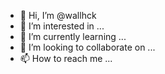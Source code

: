 - 👋 Hi, I’m @wallhck
- 👀 I’m interested in ...
- 🌱 I’m currently learning ...
- 💞️ I’m looking to collaborate on ...
- 📫 How to reach me ...

<!---
wallhck/wallhck is a ✨ special ✨ repository because its `README.md` (this file) appears on your GitHub profile.
You can click the Preview link to take a look at your changes.
--->
